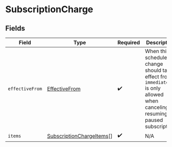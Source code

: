 # SubscriptionCharge


## Fields

| Field                                                                                                                               | Type                                                                                                                                | Required                                                                                                                            | Description                                                                                                                         |
| ----------------------------------------------------------------------------------------------------------------------------------- | ----------------------------------------------------------------------------------------------------------------------------------- | ----------------------------------------------------------------------------------------------------------------------------------- | ----------------------------------------------------------------------------------------------------------------------------------- |
| `effectiveFrom`                                                                                                                     | [EffectiveFrom](../../models/shared/effectivefrom.md)                                                                               | :heavy_check_mark:                                                                                                                  | When this scheduled change should take effect from. `immediately` is only allowed when canceling or resuming a paused subscription. |
| `items`                                                                                                                             | [SubscriptionChargeItems](../../models/shared/subscriptionchargeitems.md)[]                                                         | :heavy_check_mark:                                                                                                                  | N/A                                                                                                                                 |